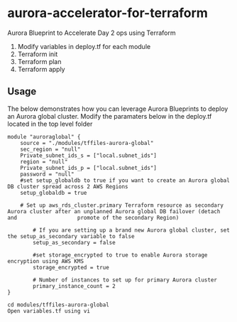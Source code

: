 # aurora-accelerator-for-terraform
Aurora Blueprint to Accelerate Day 2 ops using Terraform

1. Modify variables in deploy.tf for each module 
2. Terraform init 
3. Terraform plan 
4. Terraform apply 

## Usage

The below demonstrates how you can leverage Aurora Blueprints to deploy an Aurora global cluster. Modify the paramaters below in the deploy.tf located in the top level folder 

```hcl
module "auroraglobal" {
	source = "./modules/tffiles-aurora-global" 
	sec_region = "null"
	Private_subnet_ids_s = ["local.subnet_ids"]
	region = "null"
	Private_subnet_ids_p = ["local.subnet_ids"]
	password = "null"
	#set setup_globaldb to true if you want to create an Aurora global DB cluster spread across 2 AWS Regions
	setup_globaldb = true

	# Set up aws_rds_cluster.primary Terraform resource as secondary Aurora cluster after an unplanned Aurora global DB failover (detach and                   promote of the secondary Region)

        # If you are setting up a brand new Aurora global cluster, set the setup_as_secondary variable to false
        setup_as_secondary = false

        #set storage_encrypted to true to enable Aurora storage encryption using AWS KMS
        storage_encrypted = true

        # Number of instances to set up for primary Aurora cluster
        primary_instance_count = 2
}
```

```hcl
cd modules/tffiles-aurora-global
Open variables.tf using vi 

